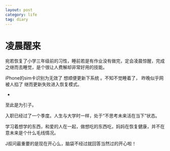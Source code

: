 ```yaml
---
layout: post
category: life
tag: diary
---
```


凌晨醒来
===

宛若恢复了小学三年级前的习性，睡前若是有作业没有做完，定会凌晨惊醒，完成之继而去睡觉，是个很让人费解却非常好用的技能。

iPhone的sim卡识别为无效了 想顺便更新下系统 。不知不觉睡着了， 昨晚似乎网被人掐了 继而更新失败进入恢复模式。

-

至此是为引子。

入职已经过了一个季度。人生与大学时一样，处于“不思考未来活在当下”状态。

学习着想学的东西，和爱的人在一起，做想吃的东西吃，妈妈在恢复健康，并不在意未来是个什么毛线情况。





J叔问最重要的是现在开心么，脑袋不经过就回答当然过的开心啦！
